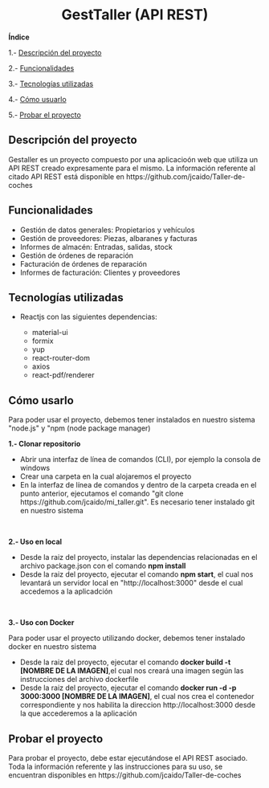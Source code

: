 <h1 align="center"> GestTaller (API REST) </h1>

**Índice**

1.- [Descripción del proyecto](#id1)

2.- [Funcionalidades](#id2)

3.- [Tecnologías utilizadas](#id3)

4.- [Cómo usuarlo](#id4)

5.- [Probar el proyecto](#id5)


## Descripción del proyecto<a name="id1"></a>
<p>Gestaller es un proyecto compuesto por una aplicacioón web que utiliza un API REST creado expresamente para el mismo. La información referente al citado API REST está disponible en <a>https://github.com/jcaido/Taller-de-coches</a></p>


## Funcionalidades<a name="id2"></a>
<ul>
    <li>Gestión de datos generales: Propietarios y vehículos</li>
    <li>Gestión de proveedores: Piezas, albaranes y facturas</li>
    <li>Informes de almacén: Entradas, salidas, stock</li>
    <li>Gestión de órdenes de reparación</li>
    <li>Facturación de órdenes de reparación</li>
    <li>Informes de facturación: Clientes y proveedores</li>
</ul>


## Tecnologías utilizadas<a name="id3"></a>
<ul>
    <li>Reactjs con las siguientes dependencias:</li>
    <ul>
        <li>material-ui</li>
        <li>formix</li>
        <li>yup</li>
        <li>react-router-dom</li>
        <li>axios</li>
        <li>react-pdf/renderer</li>
    </ul>
</ul>


## Cómo usarlo<a name="id4"></a>
<p>Para poder usar el proyecto, debemos tener instalados en nuestro sistema "node.js" y "npm (node package manager)</p>
<p><strong>1.- Clonar repositorio</strong></p>
<ul>
    <li>Abrir  una interfaz de línea de comandos  (CLI), por ejemplo la consola de windows</li>
    <li>Crear una carpeta en la cual alojaremos el proyecto</li>
    <li>En la interfaz de línea de comandos y dentro de la carpeta creada en el punto anterior, ejecutamos el comando "git clone https://github.com/jcaido/mi_taller.git". Es necesario tener instalado git en nuestro sistema
    </li>
</ul>
<br>
<p><strong>2.- Uso en local</strong></p>
<ul>
    <li>Desde la raiz del proyecto, instalar las dependencias relacionadas en el archivo package.json con el comando <strong>npm install</strong></li>
    <li>Desde la raiz del proyecto, ejecutar el comando <strong>npm start</strong>, el cual nos levantará un servidor local en "http://localhost:3000" desde el cual accedemos a la aplicadción</li>
</ul>
<br>
<p><strong>3.- Uso con Docker</strong></p>
<p>Para poder usar el proyecto utilizando docker, debemos tener instalado docker en nuestro sistema</p>
<ul>
    <li>Desde la raiz del proyecto, ejecutar el comando <strong>docker build -t [NOMBRE DE LA IMAGEN]</strong>,el cual nos creará una imagen según las instrucciones del archivo dockerfile</li>
    <li>Desde la raiz del proyecto, ejecutar el comando <strong>docker run -d -p 3000:3000 [NOMBRE DE LA IMAGEN]</strong>, el cual nos crea el contenedor correspondiente y nos habilita la direccion http://localhost:3000 desde la que accederemos a la aplicación</li>
</ul>


## Probar el proyecto<a name="id5"></a>
<p>Para probar el proyecto, debe estar ejecutándose el API REST asociado. Toda la información referente y las instrucciones para su uso, se encuentran disponibles en <a>https://github.com/jcaido/Taller-de-coches</a></p>
    

